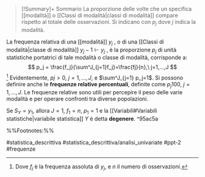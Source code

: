 > [!Summary]+ Sommario
> La proporzione delle volte che un specifica [[modalità]] o [[Classi di modalità|classi di modalità]] compare rispetto al totale delle osservazioni.
> Si indicano con $p_j$ dove $j$ indica la modalità.

La frequenza relativa di una [[modalità]] $y_j$ , o di una [[Classi di modalità|classe di modalità]] $y_j−1 \vdash y_j$ , è la proporzione $p_j$ di unità statistiche portatrici di tale modalità o classe di modalità, corrisponde a:
$$ p_j = \frac{f_j}{\sum^J_{j=1}f_j}=\frac{fj}{n},\ j=1,...,J $$[^1]
Evidentemente, $pj \gt 0,\ j=1,...,J$, e $\sum^J_{j=1} p_j=1$.
Si possono definire anche le **frequenze relative percentuali**, definite come $p_j 100,\ j = 1, . . . , J$. 
Le frequenze relative sono utili per percepire il peso delle varie modalità e per operare confronti tra diverse popolazioni. 

Se $S_Y = {y_1}$, allora $J = 1,\ f_1 = n,\ p_1 = 1$ e la [[Variabili#Variabili statistiche|variabile statistica]] $Y$ è detta **degenere**. ^95ac5a

%%Footnotes:%%

[^1]: Dove $f_j$ è la frequenza assoluta di $y_j$, e $n$ il numero di osservazioni.

#statistica_descrittiva 
#statistica_descrittiva/analisi_univariate
#ppt-2 
#frequenze 
